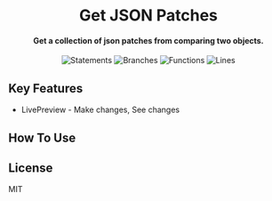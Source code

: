 <h1 align="center">
  Get JSON Patches
  <br>
</h1>

<h4 align="center">Get a collection of json patches from comparing two objects.</h4>

<div align="center">

![Statements](https://img.shields.io/badge/statements-96.15%25-brightgreen.svg?style=for-the-badge&logo=jest) ![Branches](https://img.shields.io/badge/branches-94.28%25-brightgreen.svg?style=for-the-badge&logo=jest) ![Functions](https://img.shields.io/badge/functions-100%25-brightgreen.svg?style=for-the-badge&logo=jest) ![Lines](https://img.shields.io/badge/lines-100%25-brightgreen.svg?style=for-the-badge&logo=jest)

</div>

## Key Features

* LivePreview - Make changes, See changes

## How To Use


## License

MIT
